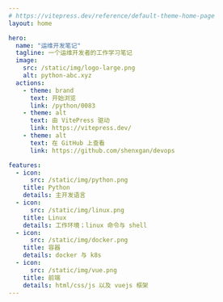 ```yaml
---
# https://vitepress.dev/reference/default-theme-home-page
layout: home

hero:
  name: "运维开发笔记"
  tagline: 一个运维开发者的工作学习笔记
  image:
    src: /static/img/logo-large.png
    alt: python-abc.xyz
  actions:
    - theme: brand
      text: 开始浏览
      link: /python/0083
    - theme: alt
      text: 由 VitePress 驱动
      link: https://vitepress.dev/
    - theme: alt
      text: 在 GitHub 上查看
      link: https://github.com/shenxgan/devops

features:
  - icon:
      src: /static/img/python.png
    title: Python
    details: 主开发语言
  - icon:
      src: /static/img/linux.png
    title: Linux
    details: 工作环境；linux 命令与 shell
  - icon:
      src: /static/img/docker.png
    title: 容器
    details: docker 与 k8s
  - icon:
      src: /static/img/vue.png
    title: 前端
    details: html/css/js 以及 vuejs 框架
---
```


<div style="margin-top: 20px; display: flex; justify-content: center;">
  <!-- <a href="/basic/7859" title="斐波那契-黄金螺旋"><img src="/static/img/7859_1.gif" alt=""></a> -->
  <a href="/basic/9354" title="太极图"><img src="/static/img/9354_1.gif" alt=""></a>
</div>
